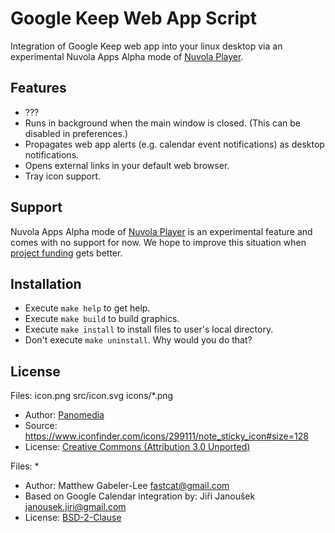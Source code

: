 Google Keep Web App Script
==============================

Integration of Google Keep web app into your linux desktop via
an experimental Nuvola Apps Alpha mode of
[Nuvola Player](https://github.com/tiliado/nuvolaplayer).

Features
--------

 * ???
 * Runs in background when the main window is closed. (This can be disabled in preferences.)
 * Propagates web app alerts (e.g. calendar event notifications) as desktop notifications.
 * Opens external links in your default web browser.
 * Tray icon support.
 
Support
-------

Nuvola Apps Alpha mode of [Nuvola Player](https://github.com/tiliado/nuvolaplayer) is an
experimental feature and comes with no support for now. We hope to improve this situation when
[project funding](https://tiliado.eu/nuvolaplayer/funding/) gets better.

Installation
------------

  * Execute ``make help`` to get help.
  * Execute ``make build`` to build graphics.
  * Execute ``make install`` to install files to user's local directory.
  * Don't execute ``make uninstall``. Why would you do that?

License
-------

Files: icon.png src/icon.svg icons/*.png

* Author: [Panomedia](https://www.iconfinder.com/paomedia) 
* Source: <https://www.iconfinder.com/icons/299111/note_sticky_icon#size=128>
* License: [Creative Commons (Attribution 3.0 Unported)](http://creativecommons.org/licenses/by/3.0/)

Files: *

* Author: Matthew Gabeler-Lee <fastcat@gmail.com>
* Based on Google Calendar integration by: Jiři Janoušek <janousek.jiri@gmail.com> 
* License: [BSD-2-Clause](./LICENSE)

